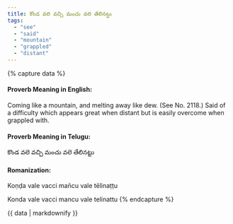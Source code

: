 ```yaml
---
title: కొండ వలె వచ్చి మంచు వలె తేలినట్టు
tags:
  - "see"
  - "said"
  - "mountain"
  - "grappled"
  - "distant"
---
```


{% capture data %}
#### Proverb Meaning in English:
Coming like a mountain, and melting away like dew.
(See No. 2118.)
Said of a difficulty which appears great when distant but is easily overcome when grappled with.

#### Proverb Meaning in Telugu:
కొండ వలె వచ్చి మంచు వలె తేలినట్టు

#### Romanization:
Koṇḍa vale vacci man̄cu vale tēlinaṭṭu

Konda vale vacci mancu vale telinattu
{% endcapture %}

{{ data | markdownify }}

